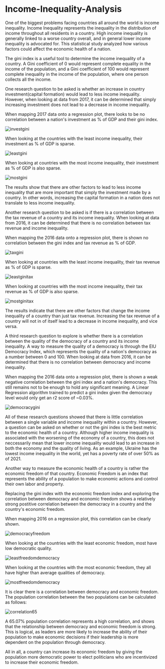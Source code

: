 # Income-Inequality-Analysis
One of the biggest problems facing countries all around the world is income inequality. Income Inequality represents the inequality in the distribution of income throughout all residents in a country. High income inequality is generally linked to a worse country overall, and in general lower income inequality is advocated for. This statistical study analyzed how various factors could affect the economic health of a nation. 

The gini index is a useful tool to determine the income inequality of a country. A Gini coefficient of 0 would represent complete equality in the income of the population, and a Gini coefficient of 100 would represent complete inequality in the income of the population, where one person collects all the income. 

One research question to be asked is whether an increase in country investment(capital formation) would lead to less income inequality. However, when looking at data from 2017, it can be determined that simply increasing investment does not lead to a decrease in income inequality. 

When mapping 2017 data onto a regression plot, there looks to be no correlation between a nation's investment  as % of GDP and their gini index.

![investgini](https://user-images.githubusercontent.com/77365987/122496021-f14c6f00-cf9f-11eb-8a86-25f7a202bc5d.png)

When looking at the countries with the least income inequality, their investment as % of GDP is sparse.

![leastgini](https://user-images.githubusercontent.com/77365987/122496133-1b059600-cfa0-11eb-8dcb-c841fc727367.png)

When looking at countries with the most income inequality, their investment as % of GDP is also sparse.

![mostgini](https://user-images.githubusercontent.com/77365987/122496313-6324b880-cfa0-11eb-8370-73c1cc7c710c.png)

The results show that there are other factors to lead to less income inequality that are more important that simply the investment made by a country. In other words, increasing the capital formation in a nation does not translate to less income inequality.

Another research question to be asked is if there is a correlation between the tax revenue of a country and its income inequality. When looking at data from 2016, it can be determined that there is no correlation between tax revenue and income inequality.

When mapping the 2016 data onto a regression plot, there is shown no correlation between the gini index and tax revenue as % of GDP.

![taxgini](https://user-images.githubusercontent.com/77365987/122497758-c6afe580-cfa2-11eb-80bf-6748d5a482ea.png)

When looking at countries with the least income inequality, their tax revenue as % of GDP is sparse.

![leastginitax](https://user-images.githubusercontent.com/77365987/122497813-dcbda600-cfa2-11eb-9770-5ff94d2e1d51.png)

When looking at countries with the most income inequality, their tax revenue as % of GDP is also sparse.

![mostginitax](https://user-images.githubusercontent.com/77365987/122497848-e9da9500-cfa2-11eb-9c78-ef5deb7fadc2.png)

The results indicate that there are other factors that change the income inequality of a country than just tax revenue. Increasing the tax revenue of a country will not in of itself lead to a decrease in income inequality, and vice versa.

A third research question to explore is whether there is a correlation between the quality of the democracy of a country and its income inequality. A way to measure the quality of a democracy is through the EIU Democracy Index, which represents the quality of a nation's democracy as a number between 0 and 100. When looking at data from 2016, it can be determined that there is no correlation between democracy and income inequality.

When mapping the 2016 data onto a regression plot, there is shown a weak negative correlation between the gini index and a nation's democracy. This still remains not to be enough to hold any significant meaning. A Linear Regression algorithm trained to predict a gini index given the democracy level would only get an r2 score of ~0.03%. 

![democracygini](https://user-images.githubusercontent.com/77365987/122498489-13e08700-cfa4-11eb-9f28-e0c5a26e02fd.png)

All of these research questions showed that there is little correlation between a single variable and income inequality within a country. However, a question can be asked on whether or not the gini index is the best metric to the economic health of a country. Although higher income inequality is associated with the worsening of the economy of a country, this does not neccessarily mean that lower income inequality would lead to an increase in both the economy and the quality of living. As an example, Ukraine has the lowest income inequality in the world, yet has a poverty rate of over 50% as of 2021. 

Another way to measure the economic health of a country is rather the economic freedom of that country. Economic Freedom is an index that represents the ability of a population to make economic actions and control their own labor and property. 

Replacing the gini index with the economic freedom index and exploring the correlation between democracy and economic freedom shows a relatively strong postitive correlation between the democracy in a country and the country's economic freedom. 

When mapping 2016 on a regression plot, this correlation can be clearly shown.

![democracyfreedom](https://user-images.githubusercontent.com/77365987/122509594-e81bcc00-cfb8-11eb-9033-132168cb203b.png)

When looking at the countries with the least economic freedom, most have low democratic quality.

![leastfreedomdemocracy](https://user-images.githubusercontent.com/77365987/122509760-2a450d80-cfb9-11eb-9b2c-3fcd3215c36d.png)

When looking at the countries with the most economic freedom, they all have higher than average qualities of democracy.

![mostfreedomdemocracy](https://user-images.githubusercontent.com/77365987/122509783-38932980-cfb9-11eb-87a0-1dc646a8f17d.png)

It is clear there is a correlation between democracy and economic freedom. The population correlation between the two populations can be calculated as follows:

![correlation65](https://user-images.githubusercontent.com/77365987/122510370-5319d280-cfba-11eb-9210-4bf21fbb9d7c.png)

A 65.07% population correlation represents a high correlation, and shows that the relationship between democracy and economic freedom is strong. This is logical, as leaders are more likely to increase the ability of their population to make economic decisions if their leadership is more dependent on the population through democracy. 

All in all, a country can increase its economic freedom by giving the population more democratic power to elect politicians who are incentivized to increase their economic freedom. 

